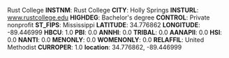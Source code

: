 
Rust College
**INSTNM**: Rust College
**CITY**: Holly Springs
**INSTURL**: www.rustcollege.edu
**HIGHDEG**: Bachelor's degree
**CONTROL**: Private nonprofit
**ST_FIPS**: Mississippi
**LATITUDE**: 34.776862
**LONGITUDE**: -89.446999
**HBCU**: 1.0
**PBI**: 0.0
**ANNHI**: 0.0
**TRIBAL**: 0.0
**AANAPII**: 0.0
**HSI**: 0.0
**NANTI**: 0.0
**MENONLY**: 0.0
**WOMENONLY**: 0.0
**RELAFFIL**: United Methodist
**CURROPER**: 1.0
**location**: 34.776862, -89.446999